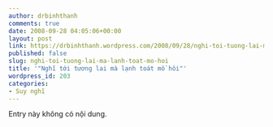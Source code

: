 ```yaml
---
author: drbinhthanh
comments: true
date: 2008-09-28 04:05:06+00:00
layout: post
link: https://drbinhthanh.wordpress.com/2008/09/28/nghi-toi-tuong-lai-ma-lanh-toat-mo-hoi/
published: false
slug: nghi-toi-tuong-lai-ma-lanh-toat-mo-hoi
title: '"Nghĩ tới tương lai mà lạnh toát mồ hôi"'
wordpress_id: 203
categories:
- Suy nghĩ
---
```


Entry này không có nội dung.
